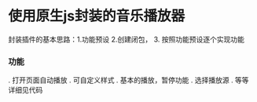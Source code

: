 # 使用原生js封装的音乐播放器
 封装插件的基本思路：1.功能预设  2.创建闭包， 3. 按照功能预设逐个实现功能
### 功能
 . 打开页面自动播放
 . 可自定义样式
 . 基本的播放，暂停功能
 . 选择播放源
 . 等等
 详细见代码

